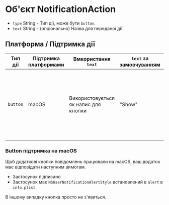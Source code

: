 # Об'єкт NotificationAction

* `type` String - Тип дії, може бути `button`.
* `text` String - (опціонально) Назва для переданої дії.

## Платформа / Підтримка дії

| Тип дії  | Підтримка платформами | Вмкористання `text`                  | `text` за замовчуванням | Обмеження                                                                                                                                                       |
| -------- | --------------------- | ------------------------------------ | ----------------------- | --------------------------------------------------------------------------------------------------------------------------------------------------------------- |
| `button` | macOS                 | Використовується як напис для кнопки | "Show"                  | Максимум одна копка, якщо надано декілька, використовується тільки остання. Ця дія також не сумісев з `hasReply` і буде проігнорована якщо `hasReply` є `true`. |

### Button підтримка на macOS

Щоб додаткові кнопки повідомлень працювали на macOS, ваш додаток має відповідати наступним вимогам.

* Застосунок підписано
* Застосунок має `NSUserNotificationAlertStyle` встановлений в `alert` в `info.plist`.

В іншому випадку кнопка просто не з'явиться.